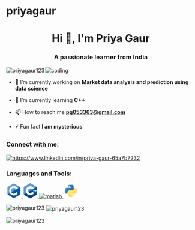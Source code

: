 # priyagaur
<h1 align="center">Hi 👋, I'm Priya Gaur</h1>
<h3 align="center">A passionate learner from India</h3>

<img align='right' alt='coding' width='400' src=''>

<p align="left"> <img src="https://komarev.com/ghpvc/?username=priyagaur123&label=Profile%20views&color=0e75b6&style=flat" alt="priyagaur123" /> </p>

- 🔭 I’m currently working on **Market data analysis and prediction using data science**

- 🌱 I’m currently learning **C++**

- 📫 How to reach me **pg053363@gmail.com**

- ⚡ Fun fact **I am mysterious**

<h3 align="left">Connect with me:</h3>
<p align="left">
<a href="https://linkedin.com/in/https://www.linkedin.com/in/priya-gaur-65a7b7232" target="blank"><img align="center" src="https://raw.githubusercontent.com/rahuldkjain/github-profile-readme-generator/master/src/images/icons/Social/linked-in-alt.svg" alt="https://www.linkedin.com/in/priya-gaur-65a7b7232" height="30" width="40" /></a>
</p>

<h3 align="left">Languages and Tools:</h3>
<p align="left"> <a href="https://www.cprogramming.com/" target="_blank" rel="noreferrer"> <img src="https://raw.githubusercontent.com/devicons/devicon/master/icons/c/c-original.svg" alt="c" width="40" height="40"/> </a> <a href="https://www.w3schools.com/cpp/" target="_blank" rel="noreferrer"> <img src="https://raw.githubusercontent.com/devicons/devicon/master/icons/cplusplus/cplusplus-original.svg" alt="cplusplus" width="40" height="40"/> </a> <a href="https://www.mathworks.com/" target="_blank" rel="noreferrer"> <img src="https://upload.wikimedia.org/wikipedia/commons/2/21/Matlab_Logo.png" alt="matlab" width="40" height="40"/> </a> <a href="https://www.python.org" target="_blank" rel="noreferrer"> <img src="https://raw.githubusercontent.com/devicons/devicon/master/icons/python/python-original.svg" alt="python" width="40" height="40"/> </a> </p>

<p><img align="left" src="https://github-readme-stats.vercel.app/api/top-langs?username=priyagaur123&show_icons=true&locale=en&layout=compact" alt="priyagaur123" /></p>

<p>&nbsp;<img align="center" src="https://github-readme-stats.vercel.app/api?username=priyagaur123&show_icons=true&locale=en" alt="priyagaur123" /></p>

<p><img align="center" src="https://github-readme-streak-stats.herokuapp.com/?user=priyagaur123&" alt="priyagaur123" /></p> 
